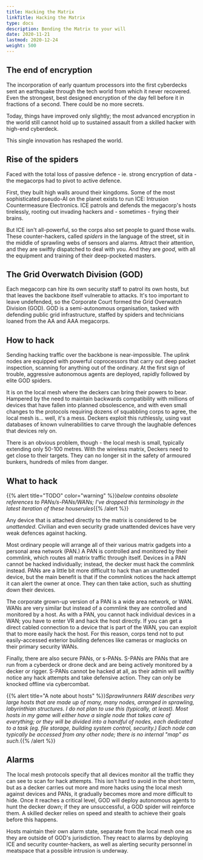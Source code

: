 ```yaml
---
title: Hacking the Matrix
linkTitle: Hacking the Matrix
type: docs
description: Bending the Matrix to your will
date: 2020-11-21
lastmod: 2020-12-24
weight: 500
---
```


## The end of encryption

The incorporation of early quantum processors into the first cyberdecks sent an earthquake through the tech world from which it never recovered. Even the strongest, best designed encryption of the day fell before it in fractions of a second. There could be no more secrets. 

Today, things have improved only slightly; the most advanced encryption in the world still cannot hold up to sustained assault from a skilled hacker with high-end cyberdeck.

This single innovation has reshaped the world.

## Rise of the spiders

Faced with the total loss of passive defence - ie. strong encryption of data - the megacorps had to pivot to active defence. 

First, they built high walls around their kingdoms. Some of the most sophisticated pseudo-AI on the planet exists to run ICE: Intrusion Countermeasure Electronics. ICE patrols and defends the megacorp's hosts tirelessly, rooting out invading hackers and - sometimes - frying their brains.

But ICE isn't all-powerful, so the corps also set people to guard those walls. These counter-hackers, called *spiders* in the language of the street, sit in the middle of sprawling webs of sensors and alarms. Attract their attention, and they are swiftly dispatched to deal with you. And they are *good*, with all the equipment and training of their deep-pocketed masters.

## The Grid Overwatch Division (GOD)

Each megacorp can hire its own security staff to patrol its own hosts, but that leaves the backbone itself vulnerable to attacks. It's too important to leave undefended, so the Corporate Court formed the Grid Overwatch Division (GOD). GOD is a semi-autonomous organisation, tasked with defending public grid infrastructure, staffed by spiders and technicians loaned from the AA and AAA megacorps.

## How to hack

Sending hacking traffic over the backbone is near-impossible. The uplink nodes are equipped with powerful coprocessors that carry out deep packet inspection, scanning for anything out of the ordinary. At the first sign of trouble, aggressive autonomous agents are deployed, rapidly followed by elite GOD spiders.

It is on the local mesh where the deckers can bring their powers to bear. Hampered by the need to maintain backwards compatibility with millions of devices that have fallen into planned obsolescence, and with even small changes to the protocols requiring dozens of squabbling corps to agree, the local mesh is... well, it's a mess. Deckers exploit this ruthlessly, using vast databases of known vulnerabilities to carve through the laughable defences that devices rely on.

There is an obvious problem, though - the local mesh is small, typically extending only 50-100 metres. With the wireless matrix, Deckers need to get close to their targets. They can no longer sit in the safety of armoured bunkers, hundreds of miles from danger.

## What to hack

{{% alert title="TODO" color="warning" %}}*below contains obsolete references to PANs/s-PANs/WANs; I've dropped this terminology in the latest iteration of these houserules*{{% /alert %}} 

Any device that is attached directly to the matrix is considered to be *unattended*. Civilian and even security grade unattended devices have very weak defences against hacking. 

Most ordinary people will arrange all of their various matrix gadgets into a personal area network (PAN.) A PAN is controlled and monitored by their commlink, which routes all matrix traffic through itself. Devices in a PAN cannot be hacked individually; instead, the decker must hack the commlink instead. PANs are a little bit more difficult to hack than an unattended device, but the main benefit is that if the commlink notices the hack attempt it can alert the owner at once. They can then take action, such as shutting down their devices.

The corporate grown-up version of a PAN is a wide area network, or WAN. WANs are very similar but instead of a commlink they are controlled and monitored by a host. As with a PAN, you cannot hack individual devices in a WAN; you have to enter VR and hack the host directly. If you can get a direct cabled connection to a device that is part of the WAN, you can exploit that to more easily hack the host. For this reason, corps tend not to put easily-accessed exterior building defences like cameras or maglocks on their primary security WANs.

Finally, there are also secure PANs, or s-PANs. S-PANs are PANs that are run from a cyberdeck or drone deck and are being actively monitored by a decker or rigger. S-PANs cannot be hacked at all, as their admin will swiftly notice any hack attempts and take defensive action. They can only be knocked offline via cybercombat.

{{% alert title="A note about hosts" %}}*Sprawlrunners RAW describes very large hosts that are made up of many, many nodes, arranged in sprawling, labyrinthian structures. I do not plan to use this (typically, at least). Most hosts in my game will either have a single node that takes care of everything; or they will be divided into a handful of nodes, each dedicated to a task (eg. file storage, building system control, security.) Each node can typically be accessed from any other node; there is no internal "map" as such.*{{% /alert %}} 

## Alarms

The local mesh protocols specify that all devices monitor all the traffic they can see to scan for hack attempts. This isn't hard to avoid in the short term, but as a decker carries out more and more hacks using the local mesh against devices and PANs, it gradually becomes more and more difficult to hide. Once it reaches a critical level, GOD will deploy autonomous agents to hunt the decker down; if they are unsuccessful, a GOD spider will reinforce them. A skilled decker relies on speed and stealth to achieve their goals before this happens.

Hosts maintain their own alarm state, separate from the local mesh one as they are outside of GOD's jurisdiction. They react to alarms by deploying ICE and security counter-hackers, as well as alerting security personnel in meatspace that a possible intrusion is underway.